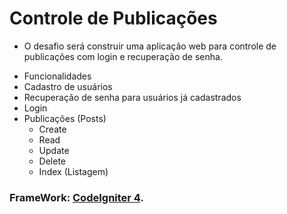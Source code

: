 # Controle de Publicações

- O desafio será construir uma aplicação web para controle de publicações com login e recuperação de senha.

* Funcionalidades
* Cadastro de usuários
* Recuperação de senha para usuários já cadastrados
* Login
* Publicações (Posts)
  - Create
  - Read
  - Update
  - Delete
  - Index (Listagem)

### FrameWork: [CodeIgniter 4](http://codeigniter.com).
